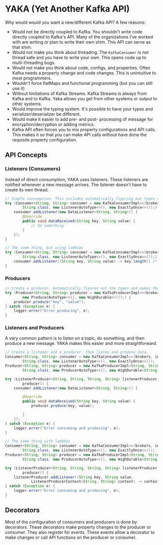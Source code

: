 # YAKA (Yet Another Kafka API)

Why would would you want a new/different Kafka API? A few reasons:

* Would not be directly coupled to Kafka. You shouldn't write code directly coupled to Kafka's API. Many of the organizations I've worked with are writing or plan to write their own shim. This API can serve as that shim.
* Would not make you think about threading. The `KafkaConsumer` is not thread safe and you have to write your own. This opens code up to multi-threading bugs.
* Would not make you think about code, configs, and properties. Often Kafka needs a property change and code changes. This is unintuitive to most programmers.
* Wouldn't force flatMaps and functional programming (but you can still use it)
* Without limitations of Kafka Streams. Kafka Streams is always from Kafka and to Kafka. Yaka allows you get from other systems or output to other systems.
* Would improve the typing system. It's possible to have your types and serializer/deserializer be different.
* Would make it easier to add pre- and post- processing of message for encryption/decryption or adding metrics.
* Kafka API often forces you to mix property configurations and API calls. This makes it so that you can make API calls without have done the requisite property configuration. 

## API Concepts

### Listeners (Consumers)

Instead of direct consumption, YAKA uses listeners. These listeners are notified whenever a new message arrives. The
listener doesn't have to create its own thread.

```java
// Simple consumption. This includes automatically figuring out types and making the consumption exactly once
try (Consumer<String, String> consumer = new KafkaConsumerImpl<>(brokers, topic, consumerGroup, String.class,
		String.class, new ListenerAutoType<>(), new ExactlyOnce<>());) {
	consumer.addListener(new DataListener<String, String>() {
		@Override
		public void dataReceived(String key, String value) {
			// Do something
		}
	});
}

// The same thing, but using lambdas
try (Consumer<String, String> consumer = new KafkaConsumerImpl<>(brokers, topic, consumerGroup, String.class,
		String.class, new ListenerAutoType<>(), new ExactlyOnce<>());) {
	consumer.addListener((String key, String value) -> key.length() /* Do something with key/value */);
}
```

### Producers

```java
// Create a producer. Automatically figures out the types and makes the configuration changes to be highly durable.
try (Producer<String, String> producer = new KafkaProducerImpl<>(brokers, topic, String.class, String.class,
		new ProducerAutoType<>(), new HighDurable<>());) {
	producer.produce("key", "value");
} catch (Exception e) {
	logger.error("Error producing", e);
}
```

### Listeners and Producers

A very common pattern is to listen on a topic, do something, and then produce a new message. YAKA makes this easier
and more straightforward.

```java
// Create a listener and a producer. Then listen and produce data.
Consumer<String, String> consumer = new KafkaConsumerImpl<>(brokers, inputTopic, consumerGroup, String.class,
		String.class, new ListenerAutoType<>(), new ExactlyOnce<>());
Producer<String, String> producer = new KafkaProducerImpl<String, String>(brokers, outputTopic, String.class,
		String.class, new ProducerAutoType<>(), new HighDurable<String, String>());

try (ListenerProducer<String, String, String, String> listenerProducer = new ListenerProducer<>(consumer,
		producer)) {
	consumer.addListener(new DataListener<String, String>() {

		@Override
		public void dataReceived(String key, String value) {
			producer.produce(key, value);

		}
	});
} catch (Exception e) {
	logger.error("Error consuming and producing", e);
}

// The same thing with lambdas		
Consumer<String, String> consumer = new KafkaConsumerImpl<>(brokers, inputTopic, consumerGroup, String.class,
		String.class, new ListenerAutoType<>(), new ExactlyOnce<>());
Producer<String, String> producer = new KafkaProducerImpl<String, String>(brokers, outputTopic, String.class,
		String.class, new ProducerAutoType<>(), new HighDurable<String, String>());

try (ListenerProducer<String, String, String, String> listenerProducer = new ListenerProducer<>(consumer,
		producer)) {
	listenerProducer.addListener((String key, String value,
			ListenerProducerContext<String, String> context) -> context.send(key, value));
} catch (Exception e) {
	logger.error("Error consuming and producing", e);
}
```

## Decorators

Most of the configuration of consumers and producers is done by decorators. These decorators make property changes
to the producer or consumer. They also register for events. These events allow a decorator to make changes or
call API functions on the producer or consumer.
